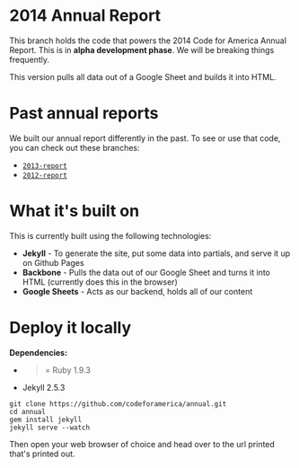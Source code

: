 2014 Annual Report
=======

This branch holds the code that powers the 2014 Code for America Annual Report. This is in **alpha development phase**. We will be breaking things frequently.

This version pulls all data out of a Google Sheet and builds it into HTML.

# Past annual reports

We built our annual report differently in the past. To see or use that code, you can check out these branches:

* [`2013-report`](https://github.com/codeforamerica/annual/tree/2013-report)
* [`2012-report`](https://github.com/codeforamerica/annual/tree/2013-report)

# What it's built on

This is currently built using the following technologies:
* **Jekyll** - To generate the site, put some data into partials, and serve it up on Github Pages
* **Backbone** - Pulls the data out of our Google Sheet and turns it into HTML (currently does this in the browser)
* **Google Sheets** - Acts as our backend, holds all of our content

# Deploy it locally

**Dependencies:**
* >= Ruby 1.9.3
* Jekyll 2.5.3

```
git clone https://github.com/codeforamerica/annual.git
cd annual
gem install jekyll
jekyll serve --watch
```

Then open your web browser of choice and head over to the url printed that's printed out.